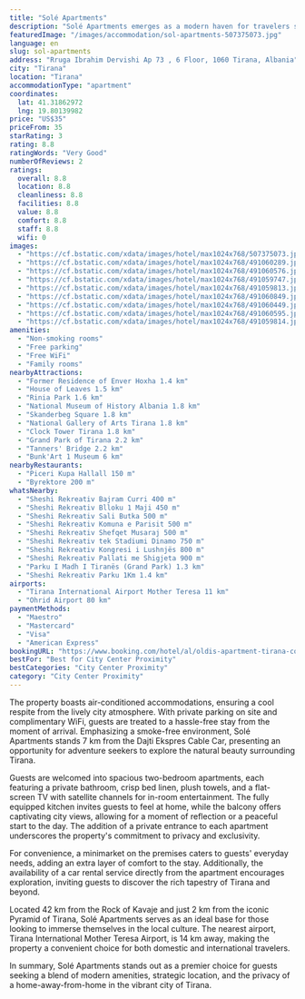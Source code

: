 ```yaml
---
title: "Solé Apartments"
description: "Solé Apartments emerges as a modern haven for travelers seeking the perfect blend of comfort and convenience in the heart of Tirana."
featuredImage: "/images/accommodation/sol-apartments-507375073.jpg"
language: en
slug: sol-apartments
address: "Rruga Ibrahim Dervishi Ap 73 , 6 Floor, 1060 Tirana, Albania"
city: "Tirana"
location: "Tirana"
accommodationType: "apartment"
coordinates:
  lat: 41.31862972
  lng: 19.80139982
price: "US$35"
priceFrom: 35
starRating: 3
rating: 8.8
ratingWords: "Very Good"
numberOfReviews: 2
ratings:
  overall: 8.8
  location: 8.8
  cleanliness: 8.8
  facilities: 8.8
  value: 8.8
  comfort: 8.8
  staff: 8.8
  wifi: 0
images:
  - "https://cf.bstatic.com/xdata/images/hotel/max1024x768/507375073.jpg?k=7270b9dbd3648de4acde1d89c8330b753336b4873d3872f8a86983e7bd894ea7&o=&hp=1"
  - "https://cf.bstatic.com/xdata/images/hotel/max1024x768/491060289.jpg?k=99372489b4fb4d0b7eaa776bedc4ef7dbd5a8d7c75b7cb079eddd0a4255688bf&o=&hp=1"
  - "https://cf.bstatic.com/xdata/images/hotel/max1024x768/491060576.jpg?k=c3cd26ba69ed07874bbd7681b7d6db8d32c028b54a3d21aa465c4b88d19526e5&o=&hp=1"
  - "https://cf.bstatic.com/xdata/images/hotel/max1024x768/491059747.jpg?k=d0e4041708befabc36503b51a7932e273ca13f049551111173cc8ab8cd73bb08&o=&hp=1"
  - "https://cf.bstatic.com/xdata/images/hotel/max1024x768/491059813.jpg?k=a1743d7aa81f5e5abaf4983b5242fef855deda4137c09f95937a8b8ad6ae99eb&o=&hp=1"
  - "https://cf.bstatic.com/xdata/images/hotel/max1024x768/491060849.jpg?k=85940d4adccb5ff4ed1d0c2daff1819015ac7d7567870b5ebb59f8e77c51a728&o=&hp=1"
  - "https://cf.bstatic.com/xdata/images/hotel/max1024x768/491060449.jpg?k=d35d1fae43246b7cf52496571dbf9fe851b5f10f1f5e4ed3620331921fe1024a&o=&hp=1"
  - "https://cf.bstatic.com/xdata/images/hotel/max1024x768/491060595.jpg?k=18455be8fde82c7bd13d4202a7c63fa176a4a36a9d0b423749ff34604c310ef7&o=&hp=1"
  - "https://cf.bstatic.com/xdata/images/hotel/max1024x768/491059814.jpg?k=47621f59e509dd2260d4ee8fd6265229efe7e17090823bc4cda79f05792e6fb0&o=&hp=1"
amenities:
  - "Non-smoking rooms"
  - "Free parking"
  - "Free WiFi"
  - "Family rooms"
nearbyAttractions:
  - "Former Residence of Enver Hoxha 1.4 km"
  - "House of Leaves 1.5 km"
  - "Rinia Park 1.6 km"
  - "National Museum of History Albania 1.8 km"
  - "Skanderbeg Square 1.8 km"
  - "National Gallery of Arts Tirana 1.8 km"
  - "Clock Tower Tirana 1.8 km"
  - "Grand Park of Tirana 2.2 km"
  - "Tanners' Bridge 2.2 km"
  - "Bunk'Art 1 Museum 6 km"
nearbyRestaurants:
  - "Piceri Kupa Hallall 150 m"
  - "Byrektore 200 m"
whatsNearby:
  - "Sheshi Rekreativ Bajram Curri 400 m"
  - "Sheshi Rekreativ Blloku 1 Maji 450 m"
  - "Sheshi Rekreativ Sali Butka 500 m"
  - "Sheshi Rekreativ Komuna e Parisit 500 m"
  - "Sheshi Rekreativ Shefqet Musaraj 500 m"
  - "Sheshi Rekreativ tek Stadiumi Dinamo 750 m"
  - "Sheshi Rekreativ Kongresi i Lushnjës 800 m"
  - "Sheshi Rekreativ Pallati me Shigjeta 900 m"
  - "Parku I Madh I Tiranës (Grand Park) 1.3 km"
  - "Sheshi Rekreativ Parku 1Km 1.4 km"
airports:
  - "Tirana International Airport Mother Teresa 11 km"
  - "Ohrid Airport 80 km"
paymentMethods:
  - "Maestro"
  - "Mastercard"
  - "Visa"
  - "American Express"
bookingURL: "https://www.booking.com/hotel/al/oldis-apartment-tirana-cozy-urban-getaway.en-gb.html?aid=8035640"
bestFor: "Best for City Center Proximity"
bestCategories: "City Center Proximity"
category: "City Center Proximity"
---
```


The property boasts air-conditioned accommodations, ensuring a cool respite from the lively city atmosphere. With private parking on site and complimentary WiFi, guests are treated to a hassle-free stay from the moment of arrival. Emphasizing a smoke-free environment, Solé Apartments stands 7 km from the Dajti Ekspres Cable Car, presenting an opportunity for adventure seekers to explore the natural beauty surrounding Tirana.

Guests are welcomed into spacious two-bedroom apartments, each featuring a private bathroom, crisp bed linen, plush towels, and a flat-screen TV with satellite channels for in-room entertainment. The fully equipped kitchen invites guests to feel at home, while the balcony offers captivating city views, allowing for a moment of reflection or a peaceful start to the day. The addition of a private entrance to each apartment underscores the property's commitment to privacy and exclusivity.

For convenience, a minimarket on the premises caters to guests' everyday needs, adding an extra layer of comfort to the stay. Additionally, the availability of a car rental service directly from the apartment encourages exploration, inviting guests to discover the rich tapestry of Tirana and beyond.

Located 42 km from the Rock of Kavaje and just 2 km from the iconic Pyramid of Tirana, Solé Apartments serves as an ideal base for those looking to immerse themselves in the local culture. The nearest airport, Tirana International Mother Teresa Airport, is 14 km away, making the property a convenient choice for both domestic and international travelers.

In summary, Solé Apartments stands out as a premier choice for guests seeking a blend of modern amenities, strategic location, and the privacy of a home-away-from-home in the vibrant city of Tirana.